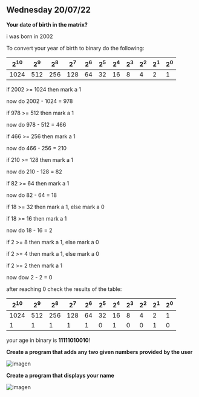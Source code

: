 ## Wednesday 20/07/22

**Your date of birth in the matrix?**

i was born in 2002

To convert your year of birth to binary do the following:

| $2^{10}$ | $2^9$ | $2^8$ | $2^7$ | $2^6$ | $2^5$ | $2^4$ | $2^3$ | $2^2$ | $2^1$ | $2^0$ |
|----------|-------|-------|-------|-------|-------|-------|-------|-------|-------|-------|
| 1024     | 512   | 256   | 128   | 64    | 32    | 16    | 8     | 4     | 2     | 1     |

if 2002 >= 1024 then mark a 1

now do 2002 - 1024 = 978

if 978  >= 512 then mark a 1

now do 978 - 512 = 466

if 466 >= 256 then mark a 1

now do 466 - 256 = 210

if 210 >= 128 then mark a 1

now do 210 - 128 = 82

if 82 >= 64 then mark a 1

now do 82 - 64 = 18

if 18 >= 32 then mark a 1, else mark a 0

if 18 >= 16 then mark a 1

now do 18 - 16 = 2

if 2 >= 8 then mark a 1, else mark a 0

if 2 >= 4 then mark a 1, else mark a 0

if 2 >= 2 then mark a 1

now dow 2 - 2 = 0

after reaching 0 check the results of the table:

| $2^{10}$ | $2^9$ | $2^8$ | $2^7$ | $2^6$ | $2^5$ | $2^4$ | $2^3$ | $2^2$ | $2^1$ | $2^0$ |
|----------|-------|-------|-------|-------|-------|-------|-------|-------|-------|-------|
| 1024     | 512   | 256   | 128   | 64    | 32    | 16    | 8     | 4     | 2     | 1     |
| 1        | 1     | 1     | 1     | 1     | 0     | 1     | 0     | 0     | 1     | 0     |

your age in binary is **11111010010**!

**Create a program that adds any two given numbers provided by the user**

![imagen](https://user-images.githubusercontent.com/91851745/180268543-8226c42a-850d-4ebe-ae14-b85b4e042b90.png)

**Create a program that displays your name**

![imagen](https://user-images.githubusercontent.com/91851745/180270704-70b0224c-edc8-4ef5-b7b9-9ba2aaa12876.png)

